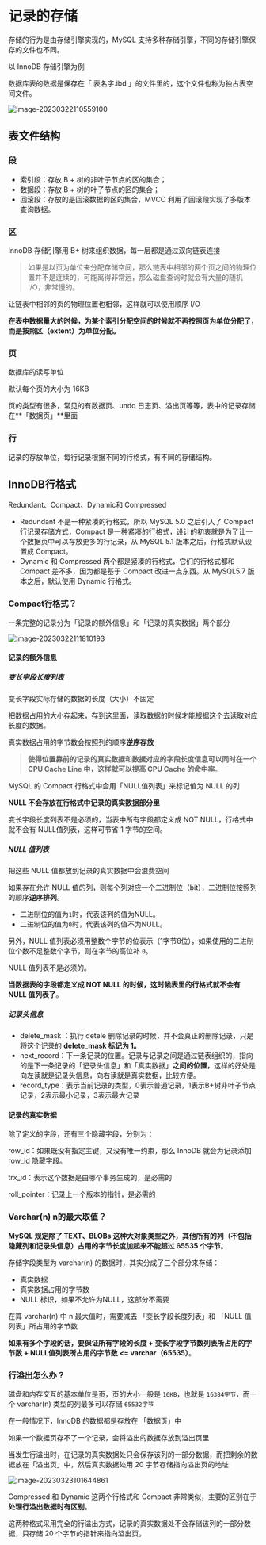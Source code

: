 # 记录的存储



存储的行为是由存储引擎实现的，MySQL 支持多种存储引擎，不同的存储引擎保存的文件也不同。

以 InnoDB 存储引擎为例

数据库表的数据是保存在「 表名字.ibd 」的文件里的，这个文件也称为独占表空间文件。

![image-20230322110559100](https://cdn.jsdelivr.net/gh/AubreyKuang/pictures@main/blog/image-20230322110559100.png)



## 表文件结构

### 段

- 索引段：存放 B + 树的非叶子节点的区的集合；
- 数据段：存放 B + 树的叶子节点的区的集合；
- 回滚段：存放的是回滚数据的区的集合，MVCC 利用了回滚段实现了多版本查询数据。



### 区

 InnoDB 存储引擎用 B+ 树来组织数据，每一层都是通过双向链表连接

> 如果是以页为单位来分配存储空间，那么链表中相邻的两个页之间的物理位置并不是连续的，可能离得非常远，那么磁盘查询时就会有大量的随机I/O，非常慢的。

让链表中相邻的页的物理位置也相邻，这样就可以使用顺序 I/O 

**在表中数据量大的时候，为某个索引分配空间的时候就不再按照页为单位分配了，而是按照区（extent）为单位分配。**



### 页

数据库的读写单位

默认每个页的大小为 16KB

页的类型有很多，常见的有数据页、undo 日志页、溢出页等等，表中的记录存储在**「数据页」**里面



### 行

记录的存放单位，每行记录根据不同的行格式，有不同的存储结构。





## InnoDB行格式

Redundant、Compact、Dynamic和 Compressed 

- Redundant 不是一种紧凑的行格式，所以 MySQL 5.0 之后引入了 Compact 行记录存储方式，Compact 是一种紧凑的行格式，设计的初衷就是为了让一个数据页中可以存放更多的行记录，从 MySQL 5.1 版本之后，行格式默认设置成 Compact。
- Dynamic 和 Compressed 两个都是紧凑的行格式，它们的行格式都和 Compact 差不多，因为都是基于 Compact 改进一点东西。从 MySQL5.7 版本之后，默认使用 Dynamic 行格式。



### Compact行格式？

一条完整的记录分为「记录的额外信息」和「记录的真实数据」两个部分

![image-20230322111810193](https://cdn.jsdelivr.net/gh/AubreyKuang/pictures@main/blog/image-20230322111810193.png)

#### 记录的额外信息

##### 变长字段长度列表

变长字段实际存储的数据的长度（大小）不固定

把数据占用的大小存起来，存到这里面，读取数据的时候才能根据这个去读取对应长度的数据。

真实数据占用的字节数会按照列的顺序**逆序存放**

> **使得位置靠前的记录的真实数据和数据对应的字段长度信息可以同时在一个 CPU Cache Line 中，这样就可以提高 CPU Cache 的命中率**。



MySQL 的 Compact 行格式中会用「NULL值列表」来标记值为 NULL 的列

**NULL 不会存放在行格式中记录的真实数据部分里**

变长字段长度列表不是必须的，当表中所有字段都定义成 NOT NULL，行格式中就不会有 NULL值列表，这样可节省 1 字节的空间。



##### NULL 值列表

把这些 NULL 值都放到记录的真实数据中会浪费空间

如果存在允许 NULL 值的列，则每个列对应一个二进制位（bit），二进制位按照列的顺序**逆序排列**。

- 二进制位的值为`1`时，代表该列的值为NULL。
- 二进制位的值为`0`时，代表该列的值不为NULL。

另外，NULL 值列表必须用整数个字节的位表示（1字节8位），如果使用的二进制位个数不足整数个字节，则在字节的高位补 `0`。

NULL 值列表不是必须的。

**当数据表的字段都定义成 NOT NULL 的时候，这时候表里的行格式就不会有 NULL 值列表了**。



##### 记录头信息

- delete_mask ：执行 detele 删除记录的时候，并不会真正的删除记录，只是将这个记录的 **delete_mask 标记为 1。**
- next_record：下一条记录的位置。记录与记录之间是通过链表组织的，指向的是下一条记录的「记录头信息」和「真实数据」**之间的位置**，这样的好处是向左读就是记录头信息，向右读就是真实数据，比较方便。
- record_type：表示当前记录的类型，0表示普通记录，1表示B+树非叶子节点记录，2表示最小记录，3表示最大记录



#### 记录的真实数据

除了定义的字段，还有三个隐藏字段，分别为：

row_id：如果既没有指定主键，又没有唯一约束，那么 InnoDB 就会为记录添加 row_id 隐藏字段。

trx_id：表示这个数据是由哪个事务生成的，是必需的

roll_pointer：记录上一个版本的指针，是必需的





### Varchar(n) n的最大取值？

**MySQL 规定除了 TEXT、BLOBs 这种大对象类型之外，其他所有的列（不包括隐藏列和记录头信息）占用的字节长度加起来不能超过 65535 个字节**。



存储字段类型为 varchar(n) 的数据时，其实分成了三个部分来存储：

- 真实数据
- 真实数据占用的字节数
- NULL 标识，如果不允许为NULL，这部分不需要

在算 varchar(n) 中 n 最大值时，需要减去 「变长字段长度列表」和 「NULL 值列表」所占用的字节数

**如果有多个字段的话，要保证所有字段的长度 + 变长字段字节数列表所占用的字节数 + NULL值列表所占用的字节数 <= varchar（65535）**。





### 行溢出怎么办？

磁盘和内存交互的基本单位是页，页的大小一般是 `16KB`，也就是 `16384字节`，而一个 varchar(n) 类型的列最多可以存储 `65532字节`

在一般情况下，InnoDB 的数据都是存放在 「数据页」中

如果一个数据页存不了一个记录，会将溢出的数据存放到溢出页里

当发生行溢出时，在记录的真实数据处只会保存该列的一部分数据，而把剩余的数据放在「溢出页」中，然后真实数据处用 20 字节存储指向溢出页的地址

![image-20230323101644861](https://cdn.jsdelivr.net/gh/AubreyKuang/pictures@main/blog/image-20230323101644861.png)



Compressed 和 Dynamic 这两个行格式和 Compact 非常类似，主要的区别在于**处理行溢出数据时有区别**。

这两种格式采用完全的行溢出方式，记录的真实数据处不会存储该列的一部分数据，只存储 20 个字节的指针来指向溢出页。
